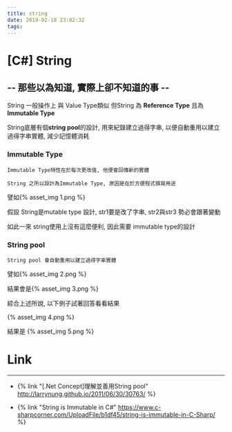 ```yaml
---
title: string
date: 2019-02-18 23:02:32
tags:
---
```




# [C#] String

## -- 那些以為知道, 實際上卻不知道的事 --

String 一般操作上 與 Value Type類似 但String 為 **Reference Type** 且為 **Immutable Type**

String底層有個**string pool**的設計, 用來紀錄建立過得字串, 以便自動重用以建立過得字串實體, 減少記憶體消耗

<!-- More -->

### Immutable Type

    Immutable Type特性在於每次更改值, 他便會回傳新的實體

    String 之所以設計為Immutable Type, 原因是在於方便程式撰寫用途

譬如{% asset_img 1.png %}

假設 String是mutable type 設計, str1要是改了字串, str2與str3 勢必會跟著變動

如此一來 string使用上沒有這麼便利, 因此需要 immutable type的設計

### String pool

    String pool 會自動重用以建立過得字串實體

譬如{% asset_img 2.png %}

結果會是{% asset_img 3.png %}


綜合上述所說, 以下例子試著回答看看結果

{% asset_img 4.png %}


結果是
{% asset_img 5.png %}


# Link
---
- {% link "[.Net Concept]理解並善用String pool" http://larrynung.github.io/2011/06/30/30763/ %}


- {% link "String is Immutable in C#" https://www.c-sharpcorner.com/UploadFile/b1df45/string-is-immutable-in-C-Sharp/ %}